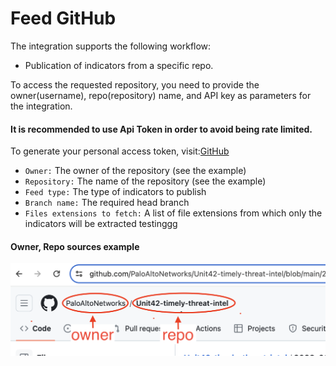 # Feed GitHub

The integration supports the following workflow:

- Publication of indicators from a specific repo.

 To access the requested repository, you need to provide
 the owner(username), repo(repository) name, and API key as parameters for the
 integration.

#### It is recommended to use Api Token in order to avoid being rate limited.

To generate your personal access token, visit:[GitHub](https://github.com/settings/tokens)


- `Owner:` The owner of the repository (see the example)
- `Repository:` The name of the repository (see the example)
- `Feed type:` The type of indicators to publish
- `Branch name:` The required head branch
- `Files extensions to fetch:` A list of file extensions from which only the indicators will be extracted
testinggg
#### Owner, Repo sources example

![exa photo](https://github.com/demisto/content/blob/master/Packs/FeedGitHub/doc_files/owner-repo-example.png)

